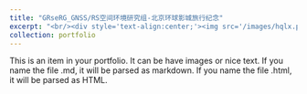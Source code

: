 ```yaml
---
title: "GRseRG_GNSS/RS空间环境研究组-北京环球影城旅行纪念"
excerpt: "<br/><div style='text-align:center;'><img src='/images/hqlx.png' style='width:50%;'></div>"
collection: portfolio
---
```


This is an item in your portfolio. It can be have images or nice text. If you name the file .md, it will be parsed as markdown. If you name the file .html, it will be parsed as HTML. 
